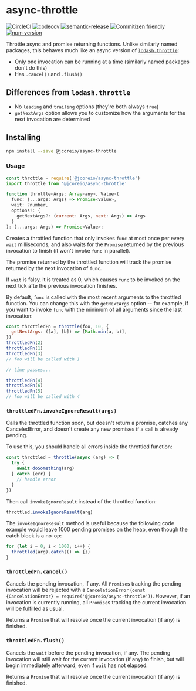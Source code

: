 # async-throttle

[![CircleCI](https://circleci.com/gh/jcoreio/async-throttle.svg?style=svg)](https://circleci.com/gh/jcoreio/async-throttle)
[![codecov](https://codecov.io/gh/jcoreio/async-throttle/branch/master/graph/badge.svg?token=pLauOb4sn7)](undefined)
[![semantic-release](https://img.shields.io/badge/%20%20%F0%9F%93%A6%F0%9F%9A%80-semantic--release-e10079.svg)](https://github.com/semantic-release/semantic-release)
[![Commitizen friendly](https://img.shields.io/badge/commitizen-friendly-brightgreen.svg)](http://commitizen.github.io/cz-cli/)
[![npm version](https://badge.fury.io/js/%40jcoreio%2Fasync-throttle.svg)](https://badge.fury.io/js/%40jcoreio%2Fasync-throttle)

Throttle async and promise returning functions. Unlike similarly named packages, this behaves much like an async version of
[`lodash.throttle`](https://lodash.com/docs/4.17.15#throttle):

- Only one invocation can be running at a time (similarly named packages don't do this)
- Has `.cancel()` and `.flush()`

## Differences from `lodash.throttle`

- No `leading` and `trailing` options (they're both always `true`)
- `getNextArgs` option allows you to customize how the arguments for the next invocation are determined

## Installing

```sh
npm install --save @jcoreio/async-throttle
```

### Usage

```js
const throttle = require('@jcoreio/async-throttle')
import throttle from '@jcoreio/async-throttle'
```

```js
function throttle<Args: Array<any>, Value>(
  func: (...args: Args) => Promise<Value>,
  wait: ?number,
  options?: {
    getNextArgs?: (current: Args, next: Args) => Args
  }
): (...args: Args) => Promise<Value>;
```

Creates a throttled function that only invokes `func` at most once per every `wait` milliseconds, and also waits for the
`Promise` returned by the previous invocation to finish (it won't invoke `func` in parallel).

The promise returned by the throttled function will track the promise returned by the next invocation of `func`.

If `wait` is falsy, it is treated as 0, which causes `func` to be invoked on the next tick afte the previous invocation
finishes.

By default, `func` is called with the most recent arguments to the throttled function. You can change this with the
`getNextArgs` option -- for example, if you want to invoke `func` with the minimum of all arguments since the last
invocation:

```js
const throttledFn = throttle(foo, 10, {
  getNextArgs: ([a], [b]) => [Math.min(a, b)],
})
throttledFn(2)
throttledFn(1)
throttledFn(3)
// foo will be called with 1

// time passes...

throttledFn(4)
throttledFn(6)
throttledFn(5)
// foo will be called with 4
```

### `throttledFn.invokeIgnoreResult(args)`

Calls the throttled function soon, but doesn't return a promise, catches any CanceledError, and doesn't create any new promises if a call is already pending.

To use this, you should handle all errors inside the throttled function:

```js
const throttled = throttle(async (arg) => {
  try {
    await doSomething(arg)
  } catch (err) {
    // handle error
  }
})
```

Then call `invokeIgnoreResult` instead of the throttled function:

```js
throttled.invokeIgnoreResult(arg)
```

The `invokeIgnoreResult` method is useful because the following code example would leave 1000 pending promises
on the heap, even though the catch block is a no-op:

```js
for (let i = 0; i < 1000; i++) {
  throttled(arg).catch(() => {})
}
```

### `throttledFn.cancel()`

Cancels the pending invocation, if any. All `Promise`s tracking the pending invocation will be
rejected with a `CancelationError` (`const {CancelationError} = require('@jcoreio/async-throttle')`).
However, if an invocation is currently running, all `Promise`s tracking the current invocation will be fulfilled as usual.

Returns a `Promise` that will resolve once the current invocation (if any) is finished.

### `throttledFn.flush()`

Cancels the `wait` before the pending invocation, if any. The pending invocation will still wait for the current invocation (if any)
to finish, but will begin immediately afterward, even if `wait` has not elapsed.

Returns a `Promise` that will resolve once the current invocation (if any) is finished.
